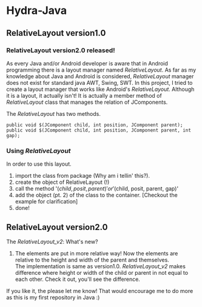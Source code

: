 # Hydra-Java
## RelativeLayout version1.0  
### RelativeLayout version2.0 released!

As every Java and/or Android developer is aware that in Android programming there is a layout manager named *RelativeLayout*. As far as my knowledge about Java and Android is considered, *RelativeLayout* manager does not exist for standard java AWT, Swing, SWT. In this project, I tried to create a layout manager that works like Android's *RelativeLayout*. Although it is a layout, it actually isn't! It is actually a member method of *RelativeLayout* class that manages the relation of JComponents.  

The *RelativeLayout* has two methods.

`public void $(JComponent child, int position, JComponent parent);`  
`public void $(JComponent child, int position, JComponent parent, int gap);`  


### Using *RelativeLayout*
In order to use this layout.
1. import the class from package (Why am i tellin' this?).
2. create the object of RelativeLayout (!)
3. call the method '$(child, posit, parent)' or '$(child, posit, parent, gap)'
4. add the object (pt. 2) of the class to the container. [Checkout the example for clarification]
5. done!  


## RelativeLayout version2.0

The *RelativeLayout_v2*: What's new?  
1. The elements are put in more relative way! Now the elements are relative to the height and width of the parent and themselves.  
The implementation is same as version1.0. *RelativeLayout_v2* makes difference where height or width of the child or parent in not equal to each other. Check it out, you'll see the difference.

If you like it, the please let me know! That would encourage me to do more as this is my first repository in Java :)
